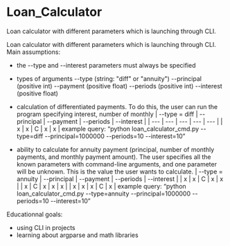 # Loan_Calculator
Loan calculator with different parameters which is launching through CLI.

Loan calculator with different parameters which is launching through CLI.
Main assumptions:
- the --type and --interest parameters must always be specified
- types of arguments
--type (string: "diff" or "annuity")
--principal (positive int)
--payment (positive float)
--periods (positive int)
--interest (positive float)

- calculation of differentiated payments. To do this, the user can run the program specifying interest, number of    monthly
	|  --type = diff  |  --principal  |  --payment  |  --periods  |  --interest  |
	|  --- |  ---  |  ---  |  ---  |  ---  |
	|  x |  x  |  C  |  x  |  x  |
    example query:  “python loan_calculator_cmd.py --type=diff --principal=1000000 --periods=10 --interest=10”
- ability to calculate for annuity payment (principal, number of monthly payments, and monthly payment amount). The user specifies all the known parameters with command-line arguments, and one parameter will be unknown. This is the value the user wants to calculate.
  |  --type = annuity  |  --principal  |  --payment  |  --periods  |  --interest  |
  |  x |  x  |  C  |  x  |  x  |
  |  x |  C  |  x |  x  |  x  |
  |  x |  x  |  x  |  C  |  x  |
    example query:  “python loan_calculator_cmd.py --type=annuity --principal=1000000 --periods=10 --interest=10”


Educationnal goals:
- using CLI in projects
- learning about argparse and math libraries


	

	


